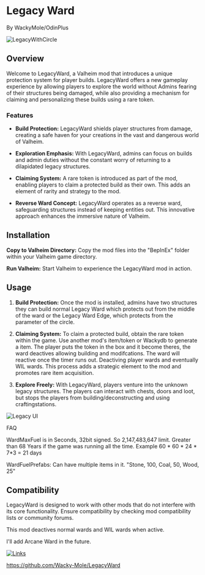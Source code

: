 # Legacy Ward 
By WackyMole/OdinPlus


![LegacyWithCircle](https://wackymole.com/hosts/legacywardwithred.png)
## Overview

Welcome to LegacyWard, a Valheim mod that introduces a unique protection system for player builds. LegacyWard offers a new gameplay experience by allowing players to explore the world without Admins fearing of their structures being damaged, while also providing a mechanism for claiming and personalizing these builds using a rare token.

### Features

- **Build Protection:** LegacyWard shields player structures from damage, creating a safe haven for your creations in the vast and dangerous world of Valheim.

- **Exploration Emphasis:** With LegacyWard, admins can focus on builds and admin duties without the constant worry of returning to a dilapidated legacy structures.

- **Claiming System:** A rare token is introduced as part of the mod, enabling players to claim a protected build as their own. This adds an element of rarity and strategy to the mod.

- **Reverse Ward Concept:** LegacyWard operates as a reverse ward, safeguarding structures instead of keeping entities out. This innovative approach enhances the immersive nature of Valheim.

## Installation

 **Copy to Valheim Directory:** Copy the mod files into the "BepInEx" folder within your Valheim game directory.

 **Run Valheim:** Start Valheim to experience the LegacyWard mod in action.

## Usage

1. **Build Protection:** Once the mod is installed, admins have two structures they can build normal Legacy Ward which protects out from the middle of the ward or the Legacy Ward Edge, which protects from the parameter of the circle.

2. **Claiming System:** To claim a protected build, obtain the rare token within the game. Use another mod's item/token or Wackydb to generate a item.  The player puts the token in the box and it become theres, the ward deactives allowing building and modifcations. The ward will reactive once the timer runs out.  Deactiving player wards and eventually WIL wards.  This process adds a strategic element to the mod and promotes rare item acquisition.

3. **Explore Freely:** With LegacyWard, players venture into the unknown legacy structures. The players can interact with chests, doors and loot, but stops the players from building/deconstructing and using craftingstations. 


![Legacy UI](https://wackymole.com/hosts/legacywardui.png)


FAQ

WardMaxFuel is in Seconds, 32bit signed. So 2,147,483,647 limit. Greater than 68 Years if the game was running all the time. Example 60 * 60 * 24 * 7*3 = 21 days

WardFuelPrefabs: Can have multiple items in it. "Stone, 100, Coal, 50, Wood, 25"

## Compatibility

LegacyWard is designed to work with other mods that do not interfere with its core functionality. Ensure compatibility by checking mod compatibility lists or community forums.

This mod deactives normal wards and WIL wards when active. 

I'll add Arcane Ward in the future.

<a href="https://discord.gg/mbkPcvu9ax">![Links](https://noobtrap.eu/images/crystallights/potionsplusfooter.png)</a>


https://github.com/Wacky-Mole/LegacyWard